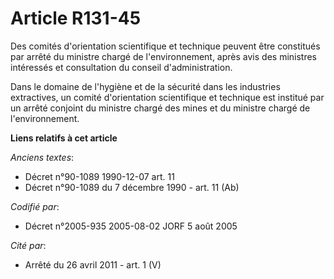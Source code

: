 # Article R131-45

Des comités d'orientation scientifique et technique peuvent être constitués par arrêté du ministre chargé de l'environnement,
après avis des ministres intéressés et consultation du conseil d'administration.

Dans le domaine de l'hygiène et de la sécurité dans les industries extractives, un comité d'orientation scientifique et
technique est institué par un arrêté conjoint du ministre chargé des mines et du ministre chargé de l'environnement.

**Liens relatifs à cet article**

_Anciens textes_:

  - Décret n°90-1089 1990-12-07 art. 11
  - Décret n°90-1089 du 7 décembre 1990 - art. 11 (Ab)

_Codifié par_:

  - Décret n°2005-935 2005-08-02 JORF 5 août 2005

_Cité par_:

  - Arrêté du 26 avril 2011 - art. 1 (V)
